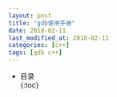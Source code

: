 ```yaml
---
layout: post
title: "gdb使用手册"
date: 2018-02-11
last_modified_at: 2018-02-11
categories: [c++]
tags: [gdb c++]
---
```


* 目录  
{:toc}
<br/>
